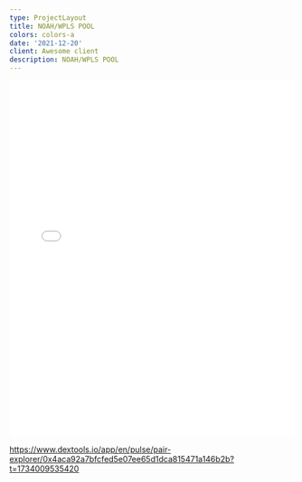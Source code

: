 ```yaml
---
type: ProjectLayout
title: NOAH/WPLS POOL
colors: colors-a
date: '2021-12-20'
client: Awesome client
description: NOAH/WPLS POOL
---
```

<style>#dexscreener-embed{position:relative;width:100%;padding-bottom:125%;}@media(min-width:1400px){#dexscreener-embed{padding-bottom:65%;}}#dexscreener-embed iframe{position:absolute;width:100%;height:100%;top:0;left:0;border:0;}</style><div id="dexscreener-embed"><iframe src="https\://dexscreener.com/pulsechain/0x4aca92a7bFCFED5E07EE65D1Dca815471a146B2B?embed=1\&loadChartSettings=0\&trades=0\&chartLeftToolbar=0\&chartDefaultOnMobile=1\&chartTheme=dark\&theme=dark\&chartStyle=0\&chartType=usd\&interval=15"></iframe></div>



<https://www.dextools.io/app/en/pulse/pair-explorer/0x4aca92a7bfcfed5e07ee65d1dca815471a146b2b?t=1734009535420>
